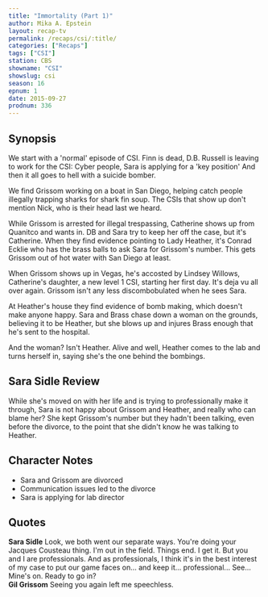 ```yaml
---
title: "Immortality (Part 1)"
author: Mika A. Epstein
layout: recap-tv
permalink: /recaps/csi/:title/
categories: ["Recaps"]
tags: ["CSI"]
station: CBS
showname: "CSI"
showslug: csi
season: 16  
epnum: 1  
date: 2015-09-27
prodnum: 336  
---
```


## Synopsis

We start with a 'normal' episode of CSI. Finn is dead, D.B. Russell is leaving to work for the CSI: Cyber people, Sara is applying for a 'key position' And then it all goes to hell with a suicide bomber. 

We find Grissom working on a boat in San Diego, helping catch people illegally trapping sharks for shark fin soup. The CSIs that show up don't mention Nick, who is their head last we heard. 

While Grissom is arrested for illegal trespassing, Catherine shows up from Quanitco and wants in. DB and Sara try to keep her off the case, but it's Catherine. When they find evidence pointing to Lady Heather, it's Conrad Ecklie who has the brass balls to ask Sara for Grissom's number. This gets Grissom out of hot water with San Diego at least.

When Grissom shows up in Vegas, he's accosted by Lindsey Willows, Catherine's daughter, a new level 1 CSI, starting her first day. It's deja vu all over again. Grissom isn't any less discombobulated when he sees Sara.

At Heather's house they find evidence of bomb making, which doesn't make anyone happy. Sara and Brass chase down a woman on the grounds, believing it to be Heather, but she blows up and injures Brass enough that he's sent to the hospital.

And the woman? Isn't Heather. Alive and well, Heather comes to the lab and turns herself in, saying she's the one behind the bombings.

## Sara Sidle Review

While she's moved on with her life and is trying to professionally make it through, Sara is not happy about Grissom and Heather, and really who can blame her? She kept Grissom's number but they hadn't been talking, even before the divorce, to the point that she didn't know he was talking to Heather.

## Character Notes

* Sara and Grissom are divorced  
* Communication issues led to the divorce  
* Sara is applying for lab director

## Quotes

**Sara Sidle** Look, we both went our separate ways. You're doing your Jacques Cousteau thing. I'm out in the field. Things end. I get it. But you and I are professionals. And as professionals, I think it's in the best interest of my case to put our game faces on... and keep it... professional... See... Mine's on. Ready to go in?  
**Gil Grissom** Seeing you again left me speechless.

